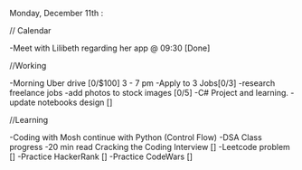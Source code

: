 Monday, December 11th :

// Calendar

-Meet with Lilibeth regarding her app @ 09:30 [Done]

//Working

-Morning Uber drive [0/$100] 3 - 7 pm
-Apply to 3 Jobs[0/3]
-research freelance jobs
-add photos to stock images [0/5]
-C# Project and learning.
-update notebooks design []

//Learning

-Coding with Mosh continue with Python (Control Flow)
-DSA Class progress
-20 min read Cracking the Coding Interview []
-Leetcode problem []
-Practice HackerRank []
-Practice CodeWars []
